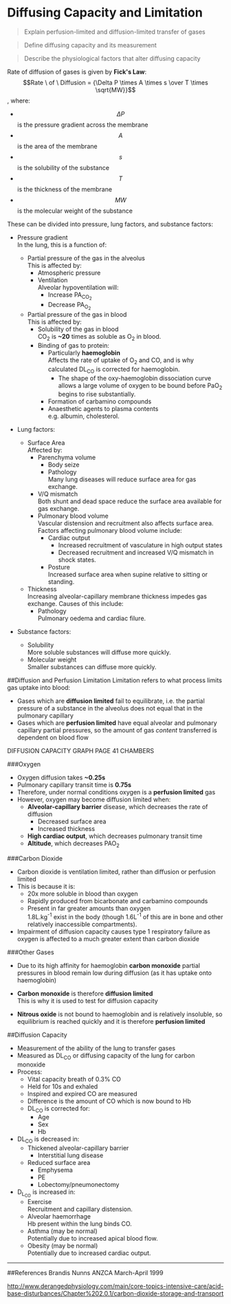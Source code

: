 # Diffusing Capacity and Limitation
> Explain perfusion-limited and diffusion-limited transfer of gases

<!--></!-->
 
> Define diffusing capacity and its measurement

<!--></!-->

> Describe the physiological factors that alter diffusing capacity

Rate of diffusion of gases is given by **Fick's Law**:  
$$Rate \ of \ Diffusion = {\Delta P \times A \times s \over T \times \sqrt{MW}}$$, where:
  * $$\Delta P$$ is the pressure gradient across the membrane
  * $$A$$ is the area of the membrane
  * $$s$$ is the solubility of the substance
  * $$T$$ is the thickness of the membrane
  * $$MW$$ is the molecular weight of the substance

These can be divided into pressure, lung factors, and substance factors:
* Pressure gradient  
In the lung, this is a function of:
  * Partial pressure of the gas in the alveolus  
  This is affected by:
    * Atmospheric pressure
    * Ventilation  
    Alveolar hypoventilation will:
      * Increase PA<sub>CO<sub>2</sub>
      * Decrease PA<sub>O<sub>2</sub>
  * Partial pressure of the gas in blood  
  This is affected by:
    * Solubility of the gas in blood  
    CO<sub>2</sub> is **~20** times as soluble as O<sub>2</sub> in blood.
    * Binding of gas to protein:
      * Particularly **haemoglobin**  
      Affects the rate of uptake of O<sub>2</sub> and CO, and is why calculated DL<sub>CO</sub> is corrected for haemoglobin.
        * The shape of the oxy-haemoglobin dissociation curve allows a large volume of oxygen to be bound before PaO<sub>2</sub> begins to rise substantially.  
      * Formation of carbamino compounds
      * Anaesthetic agents to plasma contents  
      e.g. albumin, cholesterol.


* Lung factors:
  * Surface Area  
  Affected by:
    * Parenchyma volume  
      * Body seize
      * Pathology  
      Many lung diseases will reduce surface area for gas exchange.
    * V/Q mismatch  
    Both shunt and dead space reduce the surface area available for gas exchange.
    * Pulmonary blood volume  
    Vascular distension and recruitment also affects surface area. Factors affecting pulmonary blood volume include:
      * Cardiac output  
        * Increased recruitment of vasculature in high output states
        * Decreased recruitment and increased V/Q mismatch in shock states.
      * Posture  
      Increased surface area when supine relative to sitting or standing.
  * Thickness  
  Increasing alveolar-capillary membrane thickness impedes gas exchange. Causes of this include:
    * Pathology  
    Pulmonary oedema and cardiac filure.
  

* Substance factors:
  * Solubility  
  More soluble substances will diffuse more quickly.
  * Molecular weight  
  Smaller substances can diffuse more quickly.

##Diffusion and Perfusion Limitation
Limitation refers to what process limits gas uptake into blood:
* Gases which are **diffusion limited** fail to equilibrate, i.e. the partial pressure of a substance in the alveolus does not equal that in the pulmonary capillary
* Gases which are **perfusion limited** have equal alveolar and pulmonary capillary partial pressures, so the amount of gas *content* transferred is dependent on blood flow

DIFFUSION CAPACITY GRAPH PAGE 41 CHAMBERS

###Oxygen
* Oxygen diffusion takes **~0.25s**
* Pulmonary capillary transit time is **0.75s**
* Therefore, under normal conditions oxygen is a **perfusion limited** gas
* However, oxygen may become diffusion limited when:
  * **Alveolar-capillary barrier** disease, which decreases the rate of diffusion
    * Decreased surface area
    * Increased thickness
  * **High cardiac output**, which decreases pulmonary transit time
  * **Altitude**, which decreases PAO<sub>2</sub>

###Carbon Dioxide
* Carbon dioxide is ventilation limited, rather than diffusion or perfusion limited
* This is because it is:
  * 20x more soluble in blood than oxygen
  * Rapidly produced from bicarbonate and carbamino compounds
  * Present in far greater amounts than oxygen  
  1.8L.kg<sup>-1</sup> exist in the body (though 1.6L<sup>-1</sup> of this are in bone and other relatively inaccessible compartments).
* Impairment of diffusion capacity causes type 1 respiratory failure as oxygen is affected to a much greater extent than carbon dioxide

###Other Gases
* Due to its high affinity for haemoglobin **carbon monoxide** partial pressures in blood remain low during diffusion (as it has uptake onto haemoglobin)
* **Carbon monoxide** is therefore **diffusion limited**  
This is why it is used to test for diffusion capacity

* **Nitrous oxide** is not bound to haemoglobin and is relatively insoluble, so equilibrium is reached quickly and it is therefore **perfusion limited**

##Diffusion Capacity
* Measurement of the ability of the lung to transfer gases
* Measured as DL<sub>CO</sub> or diffusing capacity of the lung for carbon monoxide
* Process:
  * Vital capacity breath of 0.3% CO
  * Held for 10s and exhaled
  * Inspired and expired CO are measured  
  * Difference is the amount of CO which is now bound to Hb
  * DL<sub>CO</sub> is corrected for:
    * Age
    * Sex
    * Hb
* DL<sub>CO</sub> is decreased in:
  * Thickened alveolar-capillary barrier
    * Interstitial lung disease
  * Reduced surface area
    * Emphysema
    * PE
    * Lobectomy/pneumonectomy
 * D<sub>L<sub>CO</sub></sub> is increased in:
   * Exercise  
   Recruitment and capillary distension.
   * Alveolar haemorrhage  
   Hb present within the lung binds CO.
   * Asthma (may be normal)  
   Potentially due to increased apical blood flow.
   * Obesity (may be normal)   
   Potentially due to increased cardiac output.
   
---
##References
Brandis
Nunns
ANZCA March-April 1999

http://www.derangedphysiology.com/main/core-topics-intensive-care/acid-base-disturbances/Chapter%202.0.1/carbon-dioxide-storage-and-transport
